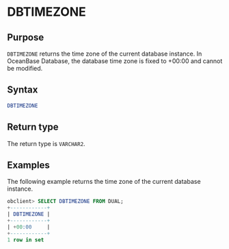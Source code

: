 # DBTIMEZONE

## Purpose

`DBTIMEZONE` returns the time zone of the current database instance. In OceanBase Database, the database time zone is fixed to +00:00 and cannot be modified.

## Syntax

```sql
DBTIMEZONE
```

## Return type

The return type is `VARCHAR2`.

## Examples

The following example returns the time zone of the current database instance.

```sql
obclient> SELECT DBTIMEZONE FROM DUAL;
+------------+
| DBTIMEZONE |
+------------+
| +00:00     |
+------------+
1 row in set
```
